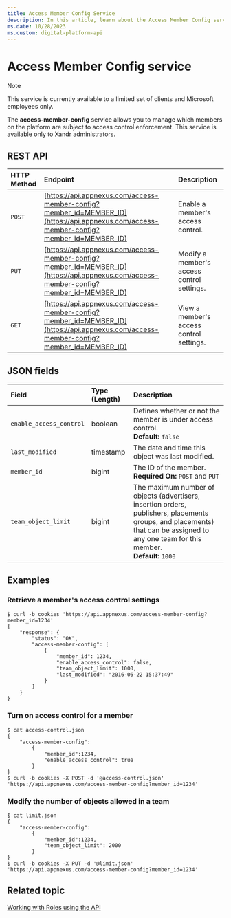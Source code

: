```yaml
---
title: Access Member Config Service
description: In this article, learn about the Access Member Config service, their JSON fields, and REST API with thorough examples.
ms.date: 10/28/2023
ms.custom: digital-platform-api
---
```


# Access Member Config service

> [!NOTE]
> This service is currently available to a limited set of clients and Microsoft employees only.

The **access-member-config** service allows you to manage which members on the platform are subject to access control enforcement. This service is available only to Xandr administrators.

## REST API

| HTTP Method | Endpoint | Description |
|:---|:---|:---|
| `POST` | [https://api.appnexus.com/access-member-config?member_id=MEMBER_ID](https://api.appnexus.com/access-member-config?member_id=MEMBER_ID) | Enable a member's access control. |
| `PUT` | [https://api.appnexus.com/access-member-config?member_id=MEMBER_ID](https://api.appnexus.com/access-member-config?member_id=MEMBER_ID) | Modify a member's access control settings. |
| `GET` | [https://api.appnexus.com/access-member-config?member_id=MEMBER_ID](https://api.appnexus.com/access-member-config?member_id=MEMBER_ID) | View a member's access control settings. |

## JSON fields

| Field | Type (Length) | Description |
|:---|:---|:---|
| `enable_access_control` | boolean | Defines whether or not the member is under access control.<br>**Default:** `false` |
| `last_modified` | timestamp | The date and time this object was last modified. |
| `member_id` | bigint | The ID of the member.<br>**Required On:** `POST` and `PUT` |
| `team_object_limit` | bigint | The maximum number of objects (advertisers, insertion orders, publishers, placements groups, and placements) that can be assigned to any one team for this member.<br>**Default:** `1000` |

## Examples

### Retrieve a member's access control settings

```
$ curl -b cookies 'https://api.appnexus.com/access-member-config?member_id=1234'
{
    "response": {
        "status": "OK",
        "access-member-config": [
            {
                "member_id": 1234,
                "enable_access_control": false,
                "team_object_limit": 1000,
                "last_modified": "2016-06-22 15:37:49"
            }
        ]
    }
}
```

### Turn on access control for a member

```
$ cat access-control.json
{
    "access-member-config":
        {
            "member_id":1234,
            "enable_access_control": true
        }
}
$ curl -b cookies -X POST -d '@access-control.json' 'https://api.appnexus.com/access-member-config?member_id=1234'
```

### Modify the number of objects allowed in a team

```
$ cat limit.json
{
    "access-member-config":
        {
            "member_id":1234,
            "team_object_limit": 2000
        }
}
$ curl -b cookies -X PUT -d '@limit.json' 'https://api.appnexus.com/access-member-config?member_id=1234'
```

## Related topic

[Working with Roles using the API](working-with-roles-using-the-api.md)
